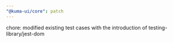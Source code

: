 ```yaml
---
"@kuma-ui/core": patch
---
```


chore: modified existing test cases with the introduction of testing-library/jest-dom
